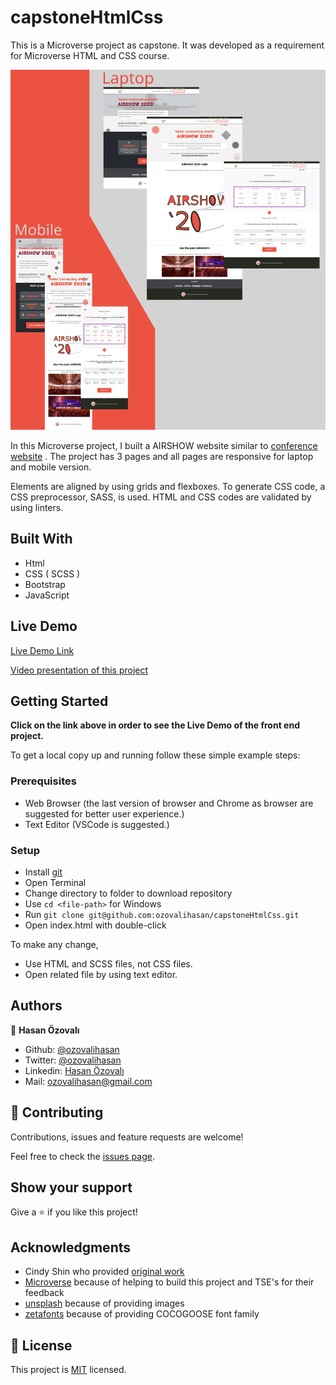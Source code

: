 ﻿# capstoneHtmlCss


This is a Microverse project as capstone. It was developed as a requirement for Microverse HTML and CSS course.

![screenshot](./images/app_screenshot.svg)


In this Microverse project, I built a AIRSHOW website similar to [ conference website](https://www.behance.net/gallery/29845175/CC-Global-Summit-2015) . The project has 3 pages and all pages are responsive for laptop and mobile version. 

Elements are aligned by using grids and flexboxes. To generate CSS code, a CSS preprocessor, SASS, is used. HTML and CSS codes are validated by using linters.



## Built With

- Html
- CSS ( SCSS )
- Bootstrap
- JavaScript 
 

## Live Demo

[Live Demo Link](https://rawcdn.githack.com/ozovalihasan/capstoneHtmlCss/808fbab768db5bf0494f108344ff69c001ec9260/index.html)

[Video presentation of this project ](https://www.loom.com/share/c14c68609a3c4800830e9c5ada36201b)

## Getting Started

**Click on the link above in order to see the Live Demo of the front end project.**



To get a local copy up and running follow these simple example steps:

### Prerequisites

- Web Browser (the last version of browser and Chrome as browser are suggested for better user experience.)
- Text Editor (VSCode is suggested.)

### Setup

- Install [git](https://git-scm.com/downloads)
- Open Terminal
- Change directory to folder to download repository
- Use `cd <file-path>` for Windows
- Run `git clone git@github.com:ozovalihasan/capstoneHtmlCss.git`
- Open index.html with double-click

To make any change,

- Use HTML and SCSS files, not CSS files.
- Open related file by using text editor. 


## Authors

👤 **Hasan Özovalı**

- Github: [@ozovalihasan](https://github.com/ozovalihasan)
- Twitter: [@ozovalihasan](https://twitter.com/ozovalihasan)
- Linkedin: [Hasan Özovalı](https://www.linkedin.com/in/hasan-ozovali/)
- Mail: [ozovalihasan@gmail.com](ozovalihasan@gmail.com)

## 🤝 Contributing

Contributions, issues and feature requests are welcome!

Feel free to check the [issues page](issues/).

## Show your support

Give a ⭐️ if you like this project!

## Acknowledgments

- Cindy Shin who provided [ original work](https://www.behance.net/gallery/29845175/CC-Global-Summit-2015)
- [Microverse](https://www.microverse.org/) because of helping to build this project and TSE's for their feedback
- [unsplash](https://unsplash.com/) because of providing images
- [zetafonts](http://www.zetafonts.com/cocogoose) because of providing COCOGOOSE font family

## 📝 License

This project is [MIT](lic.url) licensed.
